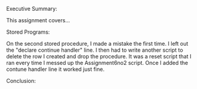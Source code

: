 Executive Summary:

This assignment covers...

Stored Programs:

On the second stored procedure, I made a mistake the first time. I left out the "declare continue handler" line. I then had to write another script to delete the row I created and drop the procedure. It was a reset script that I ran every time I messed up the Assignment6no2 script. Once I added the contune handler line it worked just fine.

Conclusion:
